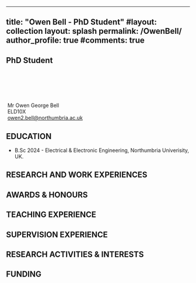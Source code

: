 
---
title:  "Owen Bell - PhD Student"
#layout: collection
layout: splash
permalink: /OwenBell/
author_profile: true
#comments: true
---

## PhD Student

<br><br><br><br><br>
&nbsp;Mr Owen George Bell<br>
&nbsp;ELD10X<br>
&nbsp;<owen2.bell@northumbria.ac.uk><br>

## EDUCATION

* B.Sc 2024 - Electrical & Electronic Engineering, Northumbria Univerisity, UK.

## RESEARCH AND WORK EXPERIENCES


## AWARDS & HONOURS


## TEACHING EXPERIENCE


## SUPERVISION EXPERIENCE


## RESEARCH ACTIVITIES & INTERESTS


## FUNDING


